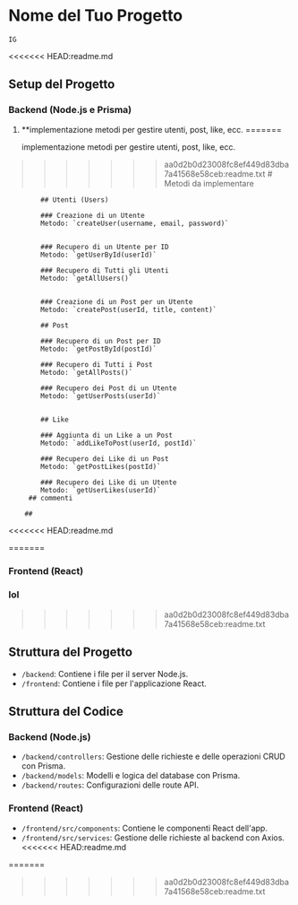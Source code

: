 # Nome del Tuo Progetto
    IG
<<<<<<< HEAD:readme.md
## Setup del Progetto

### Backend (Node.js e Prisma)


1. **implementazione metodi per gestire utenti, post, like, ecc.
=======

    implementazione metodi per gestire utenti, post, like, ecc.
>>>>>>> aa0d2b0d23008fc8ef449d83dba7a41568e58ceb:readme.txt
    # Metodi da implementare

            ## Utenti (Users)

            ### Creazione di un Utente
            Metodo: `createUser(username, email, password)`
           

            ### Recupero di un Utente per ID
            Metodo: `getUserById(userId)`
          
            ### Recupero di Tutti gli Utenti
            Metodo: `getAllUsers()`
           

            ### Creazione di un Post per un Utente
            Metodo: `createPost(userId, title, content)`

            ## Post

            ### Recupero di un Post per ID
            Metodo: `getPostById(postId)`

            ### Recupero di Tutti i Post
            Metodo: `getAllPosts()`

            ### Recupero dei Post di un Utente
            Metodo: `getUserPosts(userId)`
      

            ## Like

            ### Aggiunta di un Like a un Post
            Metodo: `addLikeToPost(userId, postId)`

            ### Recupero dei Like di un Post
            Metodo: `getPostLikes(postId)`

            ### Recupero dei Like di un Utente
            Metodo: `getUserLikes(userId)`
         ## commenti 

        ##


<<<<<<< HEAD:readme.md

=======
### Frontend (React)
### lol 
>>>>>>> aa0d2b0d23008fc8ef449d83dba7a41568e58ceb:readme.txt
## Struttura del Progetto

- `/backend`: Contiene i file per il server Node.js.
- `/frontend`: Contiene i file per l'applicazione React.

## Struttura del Codice

### Backend (Node.js)
- `/backend/controllers`: Gestione delle richieste e delle operazioni CRUD con Prisma.
- `/backend/models`: Modelli e logica del database con Prisma.
- `/backend/routes`: Configurazioni delle route API.

### Frontend (React)
- `/frontend/src/components`: Contiene le componenti React dell'app.
- `/frontend/src/services`: Gestione delle richieste al backend con Axios.
<<<<<<< HEAD:readme.md

=======
>>>>>>> aa0d2b0d23008fc8ef449d83dba7a41568e58ceb:readme.txt


